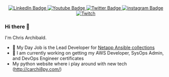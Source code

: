 <div id="badges" align="center">
  <a href="https://www.linkedin.com/in/carchi8py/">
    <img src="https://img.shields.io/badge/LinkedIn-blue?style=for-the-badge&logo=linkedin&logoColor=white" alt="LinkedIn Badge"/>
  </a>
  <a href="https://www.youtube.com/channel/UCYwGxMOzNkJ8PhPs2a1wpFQ">
    <img src="https://img.shields.io/badge/YouTube-red?style=for-the-badge&logo=youtube&logoColor=white" alt="Youtube Badge"/>
  </a>
  <a href="https://twitter.com/ogrebears">
    <img src="https://img.shields.io/badge/Twitter-blue?style=for-the-badge&logo=twitter&logoColor=white" alt="Twitter Badge"/>
  </a>
  <a href="https://www.instagram.com/sugarbearcsa/">
    <img src="https://img.shields.io/badge/Instagram-E4405F?style=for-the-badge&logo=instagram&logoColor=white" alt="instagram Badge"/>
  </a>
  <a href="https://www.twitch.tv/carchi8py">
    <img src="https://img.shields.io/twitch/status/carchi8py?logo=twitch&style=for-the-badge" alt="Twitch"/>
  </a>
</div>  
<div id="views" align="center">
<img src="https://komarev.com/ghpvc/?username=carchi8py&style=flat-square&color=blue" alt=""/>
</div>

### Hi there 👋
I'm Chris Archibald.
- 🔭 My Day Job is the Lead Developer for [Netapp Ansible collections](https://github.com/ansible-collections?q=netapp&type=&language=&sort=)
- 🌱 I am currently working on getting my AWS Developer, SysOps Admin, and DevOps Engineer certificates
- My python website where i play around with new tech (http://carchi8py.com/) 

